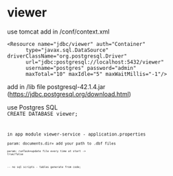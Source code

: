 # viewer

use tomcat 
add in /conf/context.xml

    <Resource name="jdbc/viewer" auth="Container"
          type="javax.sql.DataSource" driverClassName="org.postgresql.Driver"
          url="jdbc:postgresql://localhost:5432/viewer"
          username="postgres" password="admin"
          maxTotal="10" maxIdle="5" maxWaitMillis="-1"/>

add in /lib file postgresql-42.1.4.jar (https://jdbc.postgresql.org/download.html)

use Postgres SQL
<br> <code>CREATE DATABASE viewer;<code>

in app 
module viewer-service - application.properties
<br> <code> param: documents.dir= add your path to .dbf files<code>
<br> <code> param: runTask=update file every time at start -> true/false<code>

-- no sql scripts - tables generate from code;
